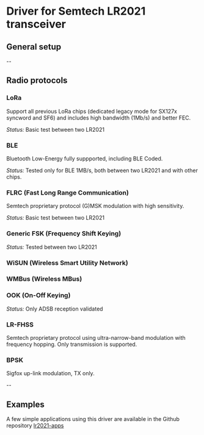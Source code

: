 # Driver for Semtech LR2021 transceiver

## General setup

--
## Radio protocols

### LoRa
Support all previous LoRa chips (dedicated legacy mode for SX127x syncword and SF6) and includes high bandwidth (1Mb/s) and better FEC.

*Status:* Basic test between two LR2021

### BLE
Bluetooth Low-Energy fully suppported, including BLE Coded.

*Status:* Tested only for BLE 1MB/s, both between two LR2021 and with other chips.

### FLRC (Fast Long Range Communication)
Semtech proprietary protocol (G)MSK modulation with high sensitivity.

*Status:* Basic test between two LR2021

### Generic FSK (Frequency Shift Keying)

*Status:* Tested between two LR2021

### WiSUN (Wireless Smart Utility Network)

### WMBus (Wireless MBus)

### OOK (On-Off Keying)

*Status:* Only ADSB reception validated

### LR-FHSS
Semtech proprietary protocol using ultra-narrow-band modulation with frequency hopping. Only transmission is supported.

### BPSK
Sigfox up-link modulation, TX only.

--
## Examples
A few simple applications using this driver are available
in the Github repository [lr2021-apps](https://github.com/TheClams/lr2021-apps)
